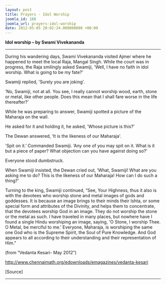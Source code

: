 ```yaml
---
layout: post
title: Prayers - Idol Worship
joomla_id: 166
joomla_url: prayers-idol-worship
date: 2012-05-05 20:02:24.000000000 +00:00
---
```

  



**Idol worship – by Swami Vivekananda**

* * *  






During his wandering days, Swami Vivekananda visited Ajmer where he happened to meet the local Raja, Mangal Singh. While the court was in progress, the Raja smilingly asked Swamiji, 'Well, I have no faith in idol worship. What is going to be my fate?'

Swamiji replied, 'Surely you are joking'.

‘No, Swamiji, not at all. You see, I really cannot worship wood, earth, stone or metal, like other people. Does this mean that I shall fare worse in the life thereafter?’

While he was preparing to answer, Swamiji spotted a picture of the Maharaja on the wall. 

He asked for it and holding it, he asked, 'Whose picture is this?'

The Dewan answered, ‘It is the likeness of our Maharaja'.

'Spit on it.’ Commanded Swamiji. ‘Any one of you may spit on it. What is it but a piece of paper? What objection can you have against doing so?’

Everyone stood dumbstruck.

When Swamiji insisted, the Dewan cried out, ‘What, Swamiji! What are you asking me to do? This is the likeness of our Maharaja! How can I do such a thing?’

Turning to the king, Swamiji continued, “See, Your Highness, thus it also is with the devotees who worship stone and metal images of gods and goddesses. It is because an image brings to their minds their Ishta, or some special form and attributes of the Divinity, and helps them to concentrate, that the devotees worship God in an image. They do not worship the stone or the metal as such. I have traveled in many places, but nowhere have I found a single Hindu worshiping an image, saying, 'O Stone, I worship Thee. O Metal, be merciful to me.' Everyone, Maharaja, is worshiping the same one God who is the Supreme Spirit, the Soul of Pure Knowledge. And God appears to all according to their understanding and their representation of Him."

(from “Vedanta Kesari- May 2012”)

http://www.chennaimath.org/edownloads/emagazines/vedanta-kesari

[Source]

* * *





  
